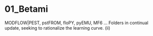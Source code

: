 # 01_Betami
MODFLOW|PEST, pstFROM, floPY, pyEMU, MF6
...
Folders in continual update, seeking to rationalize the learning curve. (ii)
